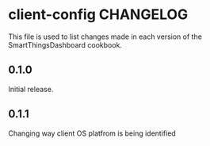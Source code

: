 # client-config CHANGELOG

This file is used to list changes made in each version of the SmartThingsDashboard cookbook.

## 0.1.0

Initial release.

## 0.1.1

Changing way client OS platfrom is being identified
